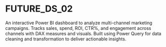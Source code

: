 # FUTURE_DS_02
An interactive Power BI dashboard to analyze multi-channel marketing campaigns. Tracks sales, spend, ROI, CTR%, and engagement across channels with DAX measures and visuals. Built using Power Query for data cleaning and transformation to deliver actionable insights.
